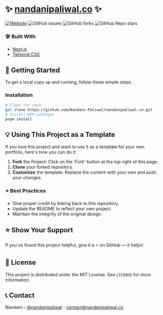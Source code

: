 # :sparkles: [nandanipaliwal.co](https://nandanipaliwal.co) :sparkles:



[![Website](https://img.shields.io/website?down_color=red&down_message=offline&up_message=online&url=https://nandanipaliwal.co)](https://yourwebsite.com)
![GitHub issues](https://img.shields.io/github/issues/Nandani-Paliwal/nandanipaliwal.co)
![GitHub forks](https://img.shields.io/github/forks/Nandani-Paliwal/nandanipaliwal.co)
![GitHub Repo stars](https://img.shields.io/github/stars/Nandani-Paliwal/nandanipaliwal.co)




### :hammer_and_wrench: Built With

-   [Next.js](https://nextjs.org/)
-   [Tailwind CSS](https://tailwindcss.com/)

## :rocket: Getting Started

To get a local copy up and running, follow these simple steps.

### Installation

```bash
# Clone the repo
git clone https://github.com/Nandani-Paliwal/nandanipaliwal.co.git
# Install NPM packages
pnpm install
```

## :bulb: Using This Project as a Template

If you love this project and want to use it as a template for your own portfolio, here's how you can do it:

1. **Fork** the Project: Click on the 'Fork' button at the top right of this page.
2. **Clone** your forked repository.
3. **Customize** the template: Replace the content with your own and push your changes.

### :star: Best Practices

-   Give proper credit by linking back to this repository.
-   Update the README to reflect your own project.
-   Maintain the integrity of the original design.

## :star: Show Your Support

If you've found this project helpful, give it a :star: on GitHub — it helps!

## :page_with_curl: License

This project is distributed under the MIT License. See `LICENSE` for more information.

## :telephone_receiver: Contact

Nandani – [@nandanipaliwal](https://twitter.com/nandanipaliwal) - contact@nandanipaliwal.co
